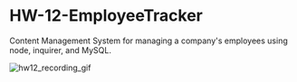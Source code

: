 # HW-12-EmployeeTracker
Content Management System for managing a company's employees using node, inquirer, and MySQL.

![hw12_recording_gif](./readme_assets/hw12_recording.gif)